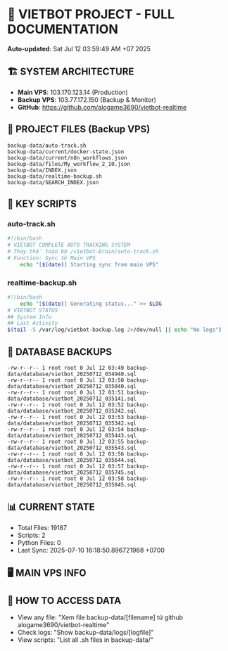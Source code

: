 # 🤖 VIETBOT PROJECT - FULL DOCUMENTATION
**Auto-updated**: Sat Jul 12 03:59:49 AM +07 2025

## 🏗️ SYSTEM ARCHITECTURE
- **Main VPS**: 103.170.123.14 (Production)
- **Backup VPS**: 103.77.172.150 (Backup & Monitor)
- **GitHub**: https://github.com/alogame3690/vietbot-realtime

## 📁 PROJECT FILES (Backup VPS)
```
backup-data/auto-track.sh
backup-data/current/docker-state.json
backup-data/current/n8n_workflows.json
backup-data/files/My_workflow_2_10.json
backup-data/INDEX.json
backup-data/realtime-backup.sh
backup-data/SEARCH_INDEX.json
```

## 🔧 KEY SCRIPTS
### auto-track.sh
```bash
#!/bin/bash
# VIETBOT COMPLETE AUTO TRACKING SYSTEM
# Thay thế toàn bộ /vietbot-brain/auto-track.sh
# Function: Sync từ Main VPS
    echo "[$(date)] Starting sync from main VPS"
```
### realtime-backup.sh
```bash
#!/bin/bash
    echo "[$(date)] Generating status..." >> $LOG
# VIETBOT STATUS
## System Info
## Last Activity
$(tail -5 /var/log/vietbot-backup.log 2>/dev/null || echo "No logs")
```

## 💾 DATABASE BACKUPS
```
-rw-r--r-- 1 root root 0 Jul 12 03:49 backup-data/database/vietbot_20250712_034940.sql
-rw-r--r-- 1 root root 0 Jul 12 03:50 backup-data/database/vietbot_20250712_035040.sql
-rw-r--r-- 1 root root 0 Jul 12 03:51 backup-data/database/vietbot_20250712_035141.sql
-rw-r--r-- 1 root root 0 Jul 12 03:52 backup-data/database/vietbot_20250712_035242.sql
-rw-r--r-- 1 root root 0 Jul 12 03:53 backup-data/database/vietbot_20250712_035342.sql
-rw-r--r-- 1 root root 0 Jul 12 03:54 backup-data/database/vietbot_20250712_035443.sql
-rw-r--r-- 1 root root 0 Jul 12 03:55 backup-data/database/vietbot_20250712_035543.sql
-rw-r--r-- 1 root root 0 Jul 12 03:56 backup-data/database/vietbot_20250712_035644.sql
-rw-r--r-- 1 root root 0 Jul 12 03:57 backup-data/database/vietbot_20250712_035745.sql
-rw-r--r-- 1 root root 0 Jul 12 03:58 backup-data/database/vietbot_20250712_035845.sql
```

## 📊 CURRENT STATE
- Total Files: 19187
- Scripts: 2
- Python Files: 0
- Last Sync: 2025-07-10 16:18:50.896721968 +0700

## 🖥️ MAIN VPS INFO


## 🚨 HOW TO ACCESS DATA
- View any file: "Xem file backup-data/[filename] từ github alogame3690/vietbot-realtime"
- Check logs: "Show backup-data/logs/[logfile]"
- View scripts: "List all .sh files in backup-data/"
